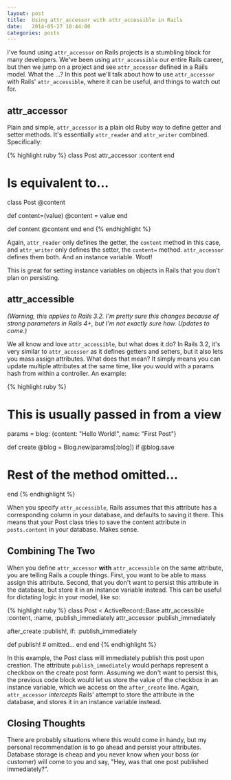 ```yaml
---
layout: post
title:  Using attr_accessor with attr_accessible in Rails
date:   2014-05-27 10:44:00
categories: posts
---
```


I've found using `attr_accessor` on Rails projects is a stumbling block for many developers. We've been using `attr_accessible` our entire Rails career, but then we jump on a project and see `attr_accessor` defined in a Rails model. What the ...? In this post we'll talk about how to use `attr_accessor` with Rails' `attr_accessible`, where it can be useful, and things to watch out for.

## attr_accessor

Plain and simple, `attr_accessor` is a plain old Ruby way to define getter and setter methods. It's essentially `attr_reader` and `attr_writer` combined. Specifically:

{% highlight ruby %}
class Post
  attr_accessor :content
end

# Is equivalent to...

class Post
  @content

  def content=(value)
    @content = value
  end

  def content
    @content
  end
end
{% endhighlight %}

Again, `attr_reader` only defines the getter, the `content` method in this case, and `attr_writer` only defines the setter, the `content=` method. `attr_accessor` defines them both. And an instance variable. Woot!

This is great for setting instance variables on objects in Rails that you don't plan on persisting.

## attr_accessible

_(Warning, this applies to Rails 3.2. I'm pretty sure this changes because of strong parameters in Rails 4+, but I'm not exactly sure how. Updates to come.)_

We all know and love `attr_accessible`, but what does it do? In Rails 3.2, it's very similar to `attr_accessor` as it defines getters and setters, but it also lets you mass assign attributes. What does that mean? It simply means you can update multiple attributes at the same time, like you would with a params hash from within a controller. An example:

{% highlight ruby %}
# This is usually passed in from a view
params = blog: {content: "Hello World!", name: "First Post"}

def create
  @blog = Blog.new(params[:blog])
  if @blog.save
  # Rest of the method omitted...
end
{% endhighlight %}

When you specify `attr_accessible`, Rails assumes that this attribute has a corresponding column in your database, and defaults to saving it there. This means that your Post class tries to save the content attribute in `posts.content` in your database. Makes sense.

## Combining The Two

When you define `attr_accessor` __with__ `attr_accessible` on the same attribute, you are telling Rails a couple things. First, you want to be able to mass assign this attribute. Second, that you don't want to persist this attribute in the database, but store it in an instance variable instead. This can be useful for dictating logic in your model, like so:

{% highlight ruby %}
class Post < ActiveRecord::Base
  attr_accessible :content, :name, :publish_immediately
  attr_accessor :publish_immediately

  after_create :publish!, if: :publish_immediately

  def publish!
    # omitted...
  end
end
{% endhighlight %}

In this example, the Post class will immediately publish this post upon creation. The attribute `publish_immediately` would perhaps represent a checkbox on the create post form. Assuming we don't want to persist this, the previous code block would let us store the value of the checkbox in an instance variable, which we access on the `after_create` line. Again, `attr_accessor` _intercepts_ Rails' attempt to store the attribute in the database, and stores it in an instance variable instead.

## Closing Thoughts

There are probably situations where this would come in handy, but my personal recommendation is to go ahead and persist your attributes. Database storage is cheap and you never know when your boss (or customer) will come to you and say, "Hey, was that one post published immediately?".

